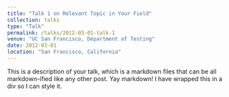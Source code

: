 ```yaml
---
title: "Talk 1 on Relevant Topic in Your Field"
collection: talks
type: "Talk"
permalink: /talks/2012-03-01-talk-1
venue: "UC San Francisco, Department of Testing"
date: 2012-03-01
location: "San Francisco, California"
---
```


<div class="amtText" markdown="1">
This is a description of your talk, which is a markdown files that can be all markdown-ified like any other post. Yay markdown!
I have wrapped this in a div so I can style it.
</div>

